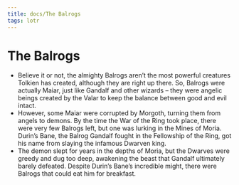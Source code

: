 ```yaml
---
title: docs/The Balrogs
tags: lotr
---
```


# The Balrogs

- Believe it or not, the almighty Balrogs aren’t the most powerful creatures Tolkien has created, although they are right up there. So, Balrogs were actually Maiar, just like Gandalf and other wizards – they were angelic beings created by the Valar to keep the balance between good and evil intact.
- However, some Maiar were corrupted by Morgoth, turning them from angels to demons. By the time the War of the Ring took place, there were very few Balrogs left, but one was lurking in the Mines of Moria. Durin’s Bane, the Balrog Gandalf fought in the Fellowship of the Ring, got his name from slaying the infamous Dwarven king.
- The demon slept for years in the depths of Moria, but the Dwarves were greedy and dug too deep, awakening the beast that Gandalf ultimately barely defeated. Despite Durin’s Bane’s incredible might, there were Balrogs that could eat him for breakfast.